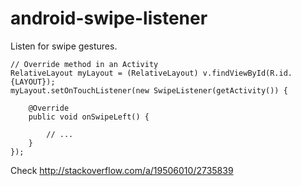 # android-swipe-listener
Listen for swipe gestures.

```
// Override method in an Activity
RelativeLayout myLayout = (RelativeLayout) v.findViewById(R.id.{LAYOUT});
myLayout.setOnTouchListener(new SwipeListener(getActivity()) {

    @Override
    public void onSwipeLeft() {

        // ...
    }
});
```

Check http://stackoverflow.com/a/19506010/2735839